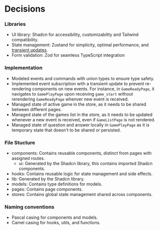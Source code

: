# Decisions
### Libraries
* UI library: Shadcn for accessibility, customizability and Tailwind compatibility.
* State management: Zustand for simplicity, optimal performance, and [transient updates](https://github.com/pmndrs/zustand?tab=readme-ov-file#transient-updates-for-often-occurring-state-changes).
* Form validation: Zod for seamless TypeScript integration

### Implementation
* Modeled events and commands with union types to ensure type safety.
* Implemented event subscription with a transient update to prevent re-rendering components on new events. For instance, in `GameReadyPage`, it navigates to `GamePlayPage` upon receiving `game_start` without rerendering `GameReadyPage` whenver new event is received.
* Managed state of active game in the store, as it needs to be shared between different pages.
* Managed state of the games list in the store, as it needs to be updated whenever a new event is received, even if `GameListPage` is not rendered.
* Managed state of question and answer locally in `GamePlayPage` as it is temporary state that doesn't to be shared or persisted.

### File Stucture
* components: Contains reusable components, distinct from pages with assigned routes.
  * ui: Generated by the Shadcn library, this contains imported Shadcn components.
* hooks: Contains reusable logic for state management and side effects.
* lib: Generated by the Shadcn library.
* models: Contains type definitions for models.
* pages: Contains page components.
* stores: Contains global state management shared across components.

### Naming conventions
* Pascal casing for components and models.
* Camel casing for hooks, utils, and functions.